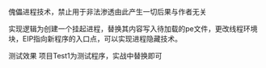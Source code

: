 傀儡进程技术，禁止用于非法渗透由此产生一切后果与作者无关


实现逻辑为创建一个挂起进程，替换其内容写入待加载的pe文件，更改线程环境块，EIP指向新程序的入口点，可以实现进程隐藏技术。


测试效果 项目Test1为测试程序，实战中替换即可




